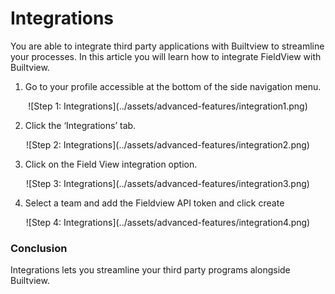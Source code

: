 # Integrations

You are able to integrate third party applications with Builtview to streamline your processes. In this article you will learn how to integrate FieldView with Builtview.

1)	Go to your profile accessible at the bottom of the side navigation menu.

<center>
![Step 1: Integrations](../assets/advanced-features/integration1.png)
</center>

2)	Click the ‘Integrations’ tab.

<center>
![Step 2: Integrations](../assets/advanced-features/integration2.png)
</center>

3)	Click on the Field View integration option.

<center>
![Step 3: Integrations](../assets/advanced-features/integration3.png)
</center>

4)	Select a team and add the Fieldview API token and click create

<center>
![Step 4: Integrations](../assets/advanced-features/integration4.png)
</center>

### Conclusion

Integrations lets you streamline your third party programs alongside Builtview.
